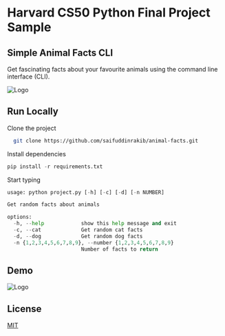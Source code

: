 # Harvard CS50 Python Final Project Sample

## Simple Animal Facts CLI

Get fascinating facts about your favourite animals using the command line interface (CLI).

![Logo](https://raw.githubusercontent.com/saifuddinrakib/harvard-cs50-python-project/main/imgs/sample.png)


## Run Locally

Clone the project

```bash
  git clone https://github.com/saifuddinrakib/animal-facts.git
```

Install dependencies
```python
pip install -r requirements.txt
```


Start typing
```python
usage: python project.py [-h] [-c] [-d] [-n NUMBER]

Get random facts about animals

options:
  -h, --help            show this help message and exit
  -c, --cat             Get random cat facts
  -d, --dog             Get random dog facts
  -n {1,2,3,4,5,6,7,8,9}, --number {1,2,3,4,5,6,7,8,9}
                        Number of facts to return
```

## Demo
![Logo](https://raw.githubusercontent.com/saifuddinrakib/harvard-cs50-python-project/main/imgs//workspaces/124705873/final_project/imgs/msedge_avxwY1UoCv.gif)



## License

[MIT](https://choosealicense.com/licenses/mit/)
